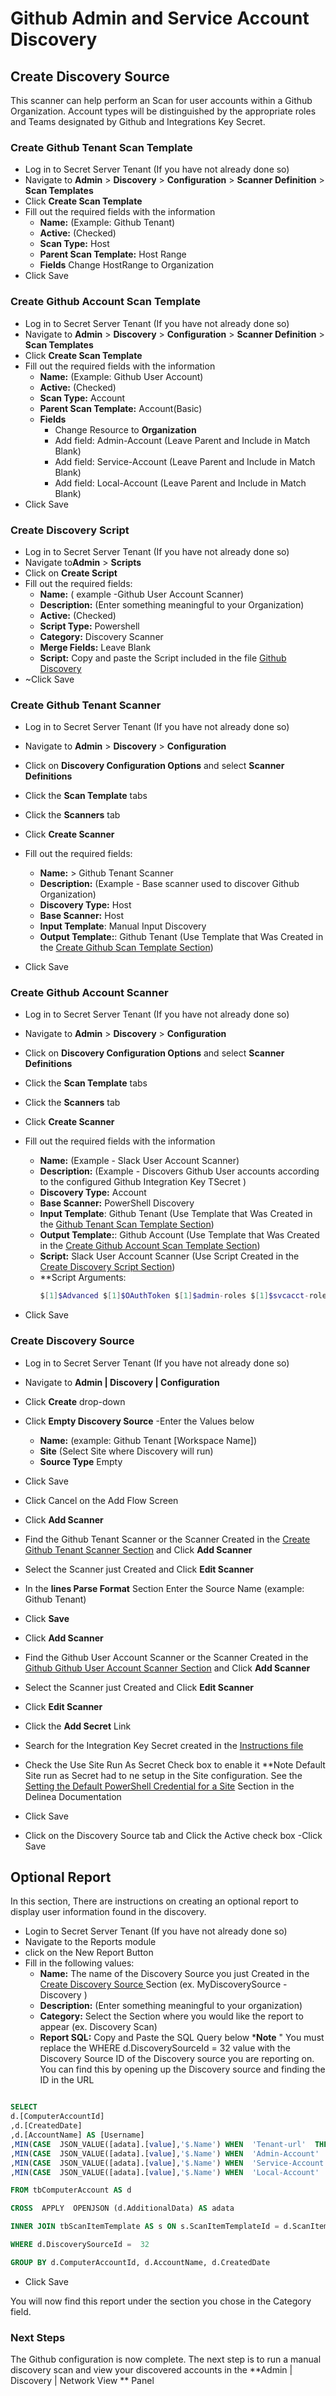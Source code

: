 # Github Admin and Service Account Discovery

## Create Discovery Source

This scanner can help perform an Scan for user accounts within a Github Organization. Account types will be distinguished by the appropriate roles and Teams designated by Github and Integrations Key Secret.

### Create Github Tenant Scan Template

- Log in to Secret Server Tenant (If you have not already done so)
- Navigate to **Admin** > **Discovery** > **Configuration** >   **Scanner Definition** > **Scan Templates** 
- Click **Create Scan Template**
- Fill out the required fields with the information
    - **Name:** (Example: Github Tenant)
    - **Active:** (Checked)
    - **Scan Type:** Host
    - **Parent Scan Template:** Host Range
    - **Fields** Change HostRange to Organization
- Click Save
 

### Create Github Account Scan Template

- Log in to Secret Server Tenant (If you have not already done so)
- Navigate to **Admin** > **Discovery** > **Configuration** >   **Scanner Definition** > **Scan Templates** 
- Click **Create Scan Template**
- Fill out the required fields with the information
    - **Name:** (Example: Github User Account)
    - **Active:** (Checked)
    - **Scan Type:** Account
    - **Parent Scan Template:** Account(Basic)
    - **Fields**
        - Change Resource to **Organization**
        - Add field: Admin-Account (Leave Parent and Include in Match Blank)
        - Add field: Service-Account (Leave Parent and Include in Match Blank)
        - Add field: Local-Account (Leave Parent and Include in Match Blank)
- Click Save
    
 
### Create Discovery Script

- Log in to Secret Server Tenant (If you have not already done so)
- Navigate to**Admin** > **Scripts**
- Click on **Create Script**
- Fill out the required fields:
    - **Name:** ( example -Github User Account Scanner)
    - **Description:** (Enter something meaningful to your Organization)
    - **Active:** (Checked)
    - **Script Type:** Powershell
    - **Category:** Discovery Scanner
    - **Merge Fields:** Leave Blank
    - **Script:** Copy and paste the Script included in the file [Github Discovery](./GitHub-Discovery.ps1)
- ~Click Save

### Create Github Tenant Scanner

- Log in to Secret Server Tenant (If you have not already done so)
- Navigate to **Admin** > **Discovery** > **Configuration** 

- Click on **Discovery Configuration Options** and select **Scanner Definitions** 

- Click the **Scan Template** tabs 

- Click the **Scanners** tab 

- Click **Create Scanner**

- Fill out the required fields:
    - **Name:** > Github Tenant Scanner 
    - **Description:** (Example - Base scanner used to discover Github Organization)
    - **Discovery Type:**  Host
    - **Base Scanner:**  Host
    - **Input Template**: Manual Input Discovery
    - **Output Template:**: Github Tenant (Use Template that Was Created in the [Create Github  Scan Template Section](#create-github-tenant-scan-template))
- Click Save
    
### Create Github Account Scanner

- Log in to Secret Server Tenant (If you have not already done so)
- Navigate to **Admin** > **Discovery** > **Configuration** 

- Click on **Discovery Configuration Options** and select **Scanner Definitions** 

- Click the **Scan Template** tabs 

- Click the **Scanners** tab 

- Click **Create Scanner**
- Fill out the required fields with the information
    - **Name:** (Example - Slack User Account Scanner) 
    - **Description:** (Example - Discovers Github User accounts according to the configured Github Integration Key TSecret )
    - **Discovery Type:**  Account
    - **Base Scanner:** PowerShell Discovery
    - **Input Template**: Github Tenant (Use Template that Was Created in the [Github Tenant Scan Template Section](#create-github-tenant-scan-template))
    - **Output Template:**: Github Account  (Use Template that Was Created in the [Create Github Account Scan Template Section](#create-github-account-scan-template))
    - **Script:** Slack User Account Scanner (Use Script Created in the [Create Discovery Script Section](#create-discovery-script))
    - **Script Arguments: 
        ``` PowerShell
        $[1]$Advanced $[1]$OAuthToken $[1]$admin-roles $[1]$svcacct-roles 
        ```
- Click Save
       
### Create Discovery Source

- Log in to Secret Server Tenant (If you have not already done so)
- Navigate to **Admin | Discovery | Configuration**
- Click **Create** drop-down
- Click **Empty Discovery Source**
-Enter the Values below
    - **Name:** (example: Github Tenant [Workspace Name])
    - **Site** (Select Site where Discovery will run)
    - **Source Type** Empty
- Click Save
- Click Cancel on the Add Flow Screen
- Click **Add Scanner**
- Find the Github Tenant Scanner or the Scanner Created in the [Create Github Tenant Scanner Section](#create-github-tenant-scanner) and Click **Add Scanner**
- Select the Scanner just Created and Click **Edit Scanner**
- In the **lines Parse Format** Section Enter the Source Name (example: Github Tenant)
- Click **Save**

- Click **Add Scanner**
- Find the Github User Account Scanner  or the Scanner Created in the [Github Github User Account Scanner Section](#create-github-account-scanner) and Click **Add Scanner**
- Select the Scanner just Created and Click **Edit Scanner**
- Click **Edit Scanner**
- Click the **Add Secret** Link
- Search for the Integration Key Secret created in the [Instructions file](../Instructions.md#create-secret-in-secret-server-for-the-github-integration-key)
- Check the Use Site Run As Secret Check box to enable it
    **Note Default Site run as Secret had to ne setup in the Site configuration.
    See the [Setting the Default PowerShell Credential for a Site](https://docs.delinea.com/online-help/secret-server/authentication/secret-based-credentials-for-scripts/index.htm?Highlight=site) Section in the Delinea Documentation
- Click Save
- Click on the Discovery Source tab and Click the Active check box
-Click Save

## Optional Report

  

In this section, There are instructions on creating an optional report to display user information found in the discovery.

  

- Login to Secret Server Tenant (If you have not already done so)
- Navigate to the Reports module
- click on the New Report Button
- Fill in the following values:
	- **Name:** The name of the Discovery Source you just Created in the [Create Discovery Source ](#create-discovery-source) Section (ex. MyDiscoverySource - Discovery )
	- **Description:** (Enter something meaningful to your organization)
	- **Category:** Select the Section where you would like the report to appear (ex. Discovery Scan)
	- **Report SQL:** Copy and Paste the SQL Query below
		***Note** " You must replace the WHERE d.DiscoverySourceId =  32 value with the Discovery Source ID of the Discovery source you are reporting on. You can find this by opening up the Discovery source and finding the ID in the URL 
   

``` SQL

SELECT
d.[ComputerAccountId]
,d.[CreatedDate]
,d.[AccountName] AS [Username]
,MIN(CASE  JSON_VALUE([adata].[value],'$.Name') WHEN  'Tenant-url'  THEN  JSON_VALUE([adata].[value],'$.Value') END) AS [Domain]
,MIN(CASE  JSON_VALUE([adata].[value],'$.Name') WHEN  'Admin-Account'  THEN  JSON_VALUE([adata].[value],'$.Value') END) AS [Is Admin]
,MIN(CASE  JSON_VALUE([adata].[value],'$.Name') WHEN  'Service-Account'  THEN  JSON_VALUE([adata].[value],'$.Value') END) AS [Is Service Acount]
,MIN(CASE  JSON_VALUE([adata].[value],'$.Name') WHEN  'Local-Account'  THEN  JSON_VALUE([adata].[value],'$.Value') END) AS [Is Service Acount]

FROM tbComputerAccount AS d

CROSS  APPLY  OPENJSON (d.AdditionalData) AS adata

INNER JOIN tbScanItemTemplate AS s ON s.ScanItemTemplateId = d.ScanItemTemplateId

WHERE d.DiscoverySourceId =  32

GROUP BY d.ComputerAccountId, d.AccountName, d.CreatedDate
```

- Click Save

You will now find this report under the section you chose in the Category field.


### Next Steps

The Github configuration is now complete. The next step is to run a manual discovery scan and view your discovered accounts in the **Admin | Discovery | Network View ** Panel
